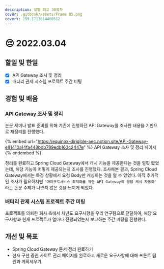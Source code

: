 ```yaml
---
description: 일일 회고 30회차
cover: .gitbook/assets/Frame 85.png
coverY: 199.1713014460512
---
```


# 😔 2022.03.04

## 할일 및 한일

* [x] API Gateway 조사 및 정리
* [x] 배터리 관제 시스템 프로젝트 주간 미팅

## 경험 및 배움

### API Gateway 조사 및 정리

논문 세미나 발표 준비를 위해 기존에 진행하던 API Gateway를 조사한 내용을 기반으로 재정리를 진행했다.

{% embed url="https://equinox-dirigible-aec.notion.site/API-Gateway-e81410a14fa448bdb789edb163c2447e" %}
API Gateway 조사 및 정리 페이지
{% endembed %}



정리를 완료하고 Spring Cloud Gateway에서 캐시 기능을 제공한다는 것을 얼핏 봤었는데, 해당 기능이 어떻게 제공되는지 조사를 진행했다. 조사해본 결과, Spring Cloud Gateway에서는 특정 상황에서 요청 Body만 캐싱하는 것을 알 수 있었다. 아직 추가적인 조사가 필요하지만 `'마이크로서비스 최적화를 위한 API Gateway의 응답 캐시 자동화'` 라는 논문 주제가 나쁘지 않은 것을 느끼게 되었다.



### 배터리 관제 시스템 프로젝트 주간 미팅

프로젝트를 의뢰한 회사 측에서 차년도 요구사항을 우리 연구팀으로 전달하여, 해당 요구사항과 현재 프로젝트가 얼마나 진행되었는지 보고하는 주간 미팅을 진행했다.



## 개선 및 목표

* Spring Cloud Gateway 문서 정리 완료하기
* 현재 구현 중인 사이트 관리 페이지를 완료하고 새로운 요구사항에 대해 프론트 팀원과 계획세우기
